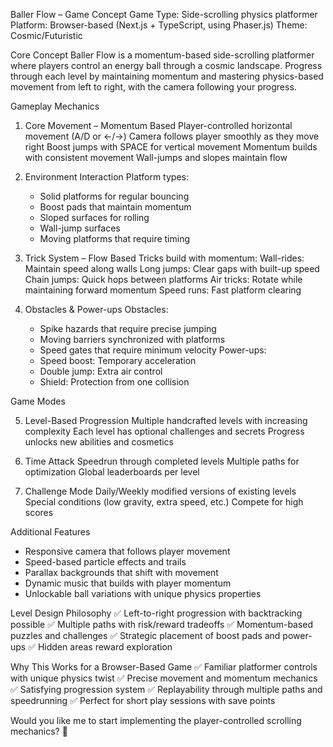 Baller Flow – Game Concept
Game Type: Side-scrolling physics platformer
Platform: Browser-based (Next.js + TypeScript, using Phaser.js)
Theme: Cosmic/Futuristic

Core Concept
Baller Flow is a momentum-based side-scrolling platformer where players control an energy ball through a cosmic landscape. Progress through each level by maintaining momentum and mastering physics-based movement from left to right, with the camera following your progress.

Gameplay Mechanics

1. Core Movement – Momentum Based
   Player-controlled horizontal movement (A/D or ←/→)
   Camera follows player smoothly as they move right
   Boost jumps with SPACE for vertical movement
   Momentum builds with consistent movement
   Wall-jumps and slopes maintain flow

2. Environment Interaction
   Platform types:

   - Solid platforms for regular bouncing
   - Boost pads that maintain momentum
   - Sloped surfaces for rolling
   - Wall-jump surfaces
   - Moving platforms that require timing

3. Trick System – Flow Based
   Tricks build with momentum:
   Wall-rides: Maintain speed along walls
   Long jumps: Clear gaps with built-up speed
   Chain jumps: Quick hops between platforms
   Air tricks: Rotate while maintaining forward momentum
   Speed runs: Fast platform clearing

4. Obstacles & Power-ups
   Obstacles:
   - Spike hazards that require precise jumping
   - Moving barriers synchronized with platforms
   - Speed gates that require minimum velocity
     Power-ups:
   - Speed boost: Temporary acceleration
   - Double jump: Extra air control
   - Shield: Protection from one collision

Game Modes

5. Level-Based Progression
   Multiple handcrafted levels with increasing complexity
   Each level has optional challenges and secrets
   Progress unlocks new abilities and cosmetics

6. Time Attack
   Speedrun through completed levels
   Multiple paths for optimization
   Global leaderboards per level

7. Challenge Mode
   Daily/Weekly modified versions of existing levels
   Special conditions (low gravity, extra speed, etc.)
   Compete for high scores

Additional Features

- Responsive camera that follows player movement
- Speed-based particle effects and trails
- Parallax backgrounds that shift with movement
- Dynamic music that builds with player momentum
- Unlockable ball variations with unique physics properties

Level Design Philosophy
✅ Left-to-right progression with backtracking possible
✅ Multiple paths with risk/reward tradeoffs
✅ Momentum-based puzzles and challenges
✅ Strategic placement of boost pads and power-ups
✅ Hidden areas reward exploration

Why This Works for a Browser-Based Game
✅ Familiar platformer controls with unique physics twist
✅ Precise movement and momentum mechanics
✅ Satisfying progression system
✅ Replayability through multiple paths and speedrunning
✅ Perfect for short play sessions with save points

Would you like me to start implementing the player-controlled scrolling mechanics? 🚀
